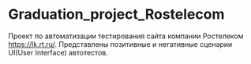 # Graduation_project_Rostelecom
Проект по автоматизации тестирования сайта компании Ростелеком https://lk.rt.ru/. Представлены позитивные и негативные сценарии UI(User Interface) автотестов.
